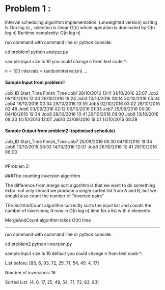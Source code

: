 # Problem 1 :
Interval scheduling algorithm implementation. (unweighted version)
sorting is O(n log n) , selection is linear O(n)
whole operation is dominated by O(n log n)
Runtime complexity:  O(n log n)

run command with command line or python console: 

cd problem1
python analyze.py


sample input size is 10 you could change n from test code.*:
 
n = 100
intervals = randomIntervals(n)
...


#### Sample Input from problem1:
Job_ID	Start_Time	Finish_Time
Job1	28/10/2016 13:11	31/10/2016 22:07
Job2	09/10/2016 12:03	29/10/2016 19:24
Job3	13/10/2016 08:14	30/10/2016 05:34
Job4	16/10/2016 00:34	29/10/2016 13:59
Job5	02/10/2016 03:02	28/10/2016 02:48
Job6	03/09/2016 02:12	06/10/2016 01:33
Job7	25/09/2016 05:30	04/10/2016 19:34
Job8	28/10/2016 10:41	29/10/2016 06:00
Job9	13/10/2016 08:33	14/10/2016 12:07
Job10	23/09/2016 19:01	14/10/2016 08:29


#### Sample Output from problem2: (optimised schedule)
Job_ID	Start_Time	Finish_Time
Job7	25/09/2016 05:30	04/10/2016 19:34
Job9	13/10/2016 08:33	14/10/2016 12:07
Job8	28/10/2016 10:41	29/10/2016 06:00

------------------------------------------------------------------------
#Problem 2:

###The counting inversion algorithm

The difference from merge sort algorithm is that we want to do something extra:
 not only should we produce a single sorted list from A and B,
  but we should also count the number of "inverted pairs"

The SortAndCount algorithm correctly sorts the input list and counts the number of inversions;
It runs in O(n log n) time for a list with n elements

MergeAndCount algorithm takes O(n) time


------------------------------------------------------------------------
run command with command line or python console: 

cd problem2
python inversion.py


sample input size is 10 default you could change n from test code.*:
 

List before: 
[83, 6, 93, 72, 25, 71, 54, 49, 4, 17]

Number of inversions:  18

Sorted List: 
[4, 6, 17, 25, 49, 54, 71, 72, 83, 93]
